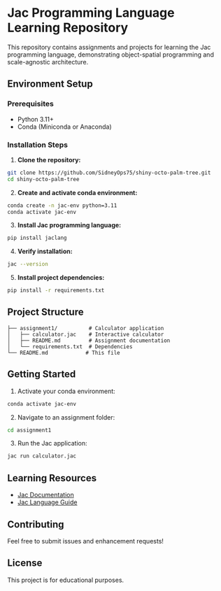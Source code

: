 # Jac Programming Language Learning Repository

This repository contains assignments and projects for learning the Jac programming language, demonstrating object-spatial programming and scale-agnostic architecture.

##  Environment Setup

### Prerequisites
- Python 3.11+
- Conda (Miniconda or Anaconda)

### Installation Steps

1. **Clone the repository:**
```bash
git clone https://github.com/SidneyOps75/shiny-octo-palm-tree.git
cd shiny-octo-palm-tree
```

2. **Create and activate conda environment:**
```bash
conda create -n jac-env python=3.11
conda activate jac-env
```

3. **Install Jac programming language:**
```bash
pip install jaclang
```

4. **Verify installation:**
```bash
jac --version
```

5. **Install project dependencies:**
```bash
pip install -r requirements.txt
```

##  Project Structure

```
├── assignment1/          # Calculator application
│   ├── calculator.jac    # Interactive calculator
│   ├── README.md         # Assignment documentation
│   └── requirements.txt  # Dependencies
└── README.md            # This file
```

##  Getting Started

1. Activate your conda environment:
```bash
conda activate jac-env
```

2. Navigate to an assignment folder:
```bash
cd assignment1
```

3. Run the Jac application:
```bash
jac run calculator.jac
```

##  Learning Resources

- [Jac Documentation](https://github.com/Jaseci-Labs/jaseci)
- [Jac Language Guide](https://docs.jaseci.org/)

##  Contributing

Feel free to submit issues and enhancement requests!

##  License

This project is for educational purposes.